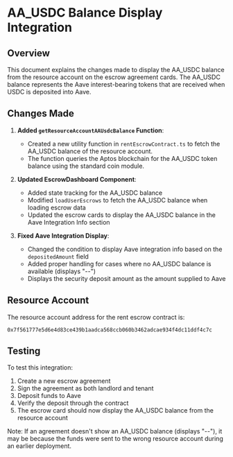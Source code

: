 # AA_USDC Balance Display Integration

## Overview

This document explains the changes made to display the AA_USDC balance from the resource account on the escrow agreement cards. The AA_USDC balance represents the Aave interest-bearing tokens that are received when USDC is deposited into Aave.

## Changes Made

1. **Added `getResourceAccountAAUsdcBalance` Function**:
   - Created a new utility function in `rentEscrowContract.ts` to fetch the AA_USDC balance of the resource account.
   - The function queries the Aptos blockchain for the AA_USDC token balance using the standard coin module.

2. **Updated EscrowDashboard Component**:
   - Added state tracking for the AA_USDC balance
   - Modified `loadUserEscrows` to fetch the AA_USDC balance when loading escrow data
   - Updated the escrow cards to display the AA_USDC balance in the Aave Integration Info section

3. **Fixed Aave Integration Display**:
   - Changed the condition to display Aave integration info based on the `depositedAmount` field
   - Added proper handling for cases where no AA_USDC balance is available (displays "--")
   - Displays the security deposit amount as the amount supplied to Aave

## Resource Account

The resource account address for the rent escrow contract is:
```
0x7f561777e5d6e4d83ce439b1aadca568ccb060b3462adcae934f4dc11ddf4c7c
```

## Testing

To test this integration:
1. Create a new escrow agreement
2. Sign the agreement as both landlord and tenant
3. Deposit funds to Aave
4. Verify the deposit through the contract
5. The escrow card should now display the AA_USDC balance from the resource account

Note: If an agreement doesn't show an AA_USDC balance (displays "--"), it may be because the funds were sent to the wrong resource account during an earlier deployment.